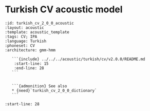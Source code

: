 
# Turkish CV acoustic model

``````{acoustic} Turkish CV acoustic model
:id: turkish_cv_2_0_0_acoustic
:layout: acoustic
:template: acoustic_template
:tags: CV; IPA
:language: Turkish
:phoneset: CV
:architecture: gmm-hmm

   ```{include} ../../../acoustic/turkish/cv/v2.0.0/README.md
    :start-line: 15
    :end-line: 28
   ```


   ```{admonition} See also
   * {need}`turkish_cv_2_0_0_dictionary`
   ```
``````

```{include} ../../../acoustic/turkish/cv/v2.0.0/README.md
:start-line: 28
```
